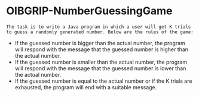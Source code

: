 # OIBGRIP-NumberGuessingGame
    The task is to write a Java program in which a user will get K trials to guess a randomly generated number. Below are the rules of the game:
* If the guessed number is bigger than the actual number, the program will respond with the message that the guessed number is higher than the actual number.
* If the guessed number is smaller than the actual number, the program will respond with the message that the guessed number is lower than the actual number.
* If the guessed number is equal to the actual number or if the K trials are exhausted, the program will end with a suitable message.
